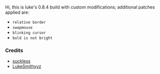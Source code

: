 Hi, this is luke's 0.8.4 build with custom modifications; additional patches applied are:

- `relative border`
- `swapmouse`
- `blinking cursor`
- `bold is not bright`

### Credits

- [suckless](https://st.suckless.org)
- [LukeSmithxyz](https://github.com/lukesmithxyz/st)
